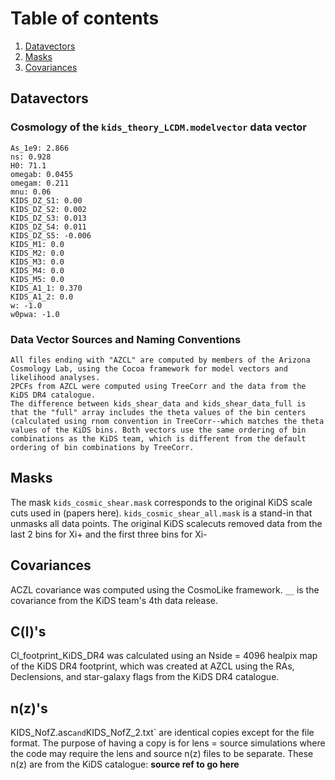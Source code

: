 # Table of contents
1. [Datavectors](#theory_data_vector)
2. [Masks](#masks)
3. [Covariances](#covariance)

## Datavectors <a name="theory_data_vector"></a>

### Cosmology of the `kids_theory_LCDM.modelvector` data vector <a name="theory_data_vector"></a>
    As_1e9: 2.866
    ns: 0.928
    H0: 71.1
    omegab: 0.0455
    omegam: 0.211
    mnu: 0.06
    KIDS_DZ_S1: 0.00
    KIDS_DZ_S2: 0.002
    KIDS_DZ_S3: 0.013
    KIDS_DZ_S4: 0.011
    KIDS_DZ_S5: -0.006
    KIDS_M1: 0.0
    KIDS_M2: 0.0
    KIDS_M3: 0.0
    KIDS_M4: 0.0
    KIDS_M5: 0.0
    KIDS_A1_1: 0.370
    KIDS_A1_2: 0.0
    w: -1.0
    w0pwa: -1.0

### Data Vector Sources and Naming Conventions
    All files ending with "AZCL" are computed by members of the Arizona Cosmology Lab, using the Cocoa framework for model vectors and likelihood analyses.
    2PCFs from AZCL were computed using TreeCorr and the data from the KiDS DR4 catalogue.
    The difference between kids_shear_data and kids_shear_data_full is that the "full" array includes the theta values of the bin centers (calculated using rnom convention in TreeCorr--which matches the theta values of the KiDS bins. Both vectors use the same ordering of bin combinations as the KiDS team, which is different from the default ordering of bin combinations by TreeCorr.
    
## Masks <a name="masks"></a>

  The mask `kids_cosmic_shear.mask` corresponds to the original KiDS scale cuts used in (papers here). `kids_cosmic_shear_all.mask` is a stand-in that unmasks all data points.
  The original KiDS scalecuts removed data from the last 2 bins for Xi+ and the first three bins for Xi- 

## Covariances <a name="covariance"></a>

  ACZL covariance was computed using the CosmoLike framework.
  `__` is the covariance from the KiDS team's 4th data release.

## C(l)'s

  Cl_footprint_KiDS_DR4 was calculated using an Nside = 4096 healpix map of the KiDS DR4 footprint, which was created at AZCL using the RAs, Declensions, and star-galaxy flags from the KiDS DR4 catalogue. 

## n(z)'s

  KIDS_NofZ.asc` and `KIDS_NofZ_2.txt` are identical copies except for the file format. The purpose of having a copy is for lens = source simulations where the code may require the lens and source n(z) files to be separate. These n(z) are from the KiDS catalogue: __source ref to go here__
